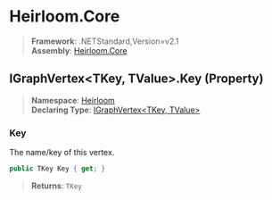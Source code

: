 # Heirloom.Core

> **Framework**: .NETStandard,Version=v2.1  
> **Assembly**: [Heirloom.Core][0]

## IGraphVertex\<TKey, TValue>.Key (Property)

> **Namespace**: [Heirloom][0]  
> **Declaring Type**: [IGraphVertex\<TKey, TValue>][1]

### Key

The name/key of this vertex.

```cs
public TKey Key { get; }
```

> **Returns**: `TKey`

[0]: ../../../Heirloom.Core.md
[1]: ../IGraphVertex[TKey,TValue].md
